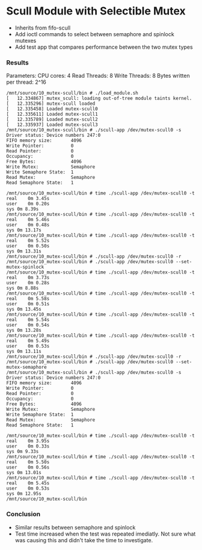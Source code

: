# Scull Module with Selectible Mutex

- Inherits from fifo-scull
- Add ioctl commands to select between semaphore and spinlock mutexes
- Add test app that compares performance between the two mutex types

### Results

Parameters:
CPU cores:                  4
Read Threads:               8
Write Threads:              8
Bytes written per thread:   2^16

```
/mnt/source/10_mutex-scull/bin # ./load_module.sh
[   12.334867] mutex_scull: loading out-of-tree module taints kernel.
[   12.335296] mutex-scull loaded
[   12.335458] Loaded mutex-scull0
[   12.335611] Loaded mutex-scull1
[   12.335789] Loaded mutex-scull2
[   12.335937] Loaded mutex-scull3
/mnt/source/10_mutex-scull/bin # ./scull-app /dev/mutex-scull0 -s
Driver status: Device numbers 247:0
FIFO memory size:       4096
Write Pointer:          0
Read Pointer:           0
Occupancy:              0
Free Bytes:             4096
Write Mutex:            Semaphore
Write Semaphore State:  1
Read Mutex:             Semaphore
Read Semaphore State:   1

/mnt/source/10_mutex-scull/bin # time ./scull-app /dev/mutex-scull0 -t
real	0m 3.45s
user	0m 0.20s
sys	0m 8.39s
/mnt/source/10_mutex-scull/bin # time ./scull-app /dev/mutex-scull0 -t
real	0m 5.46s
user	0m 0.48s
sys	0m 13.17s
/mnt/source/10_mutex-scull/bin # time ./scull-app /dev/mutex-scull0 -t
real	0m 5.52s
user	0m 0.50s
sys	0m 13.31s
/mnt/source/10_mutex-scull/bin # ./scull-app /dev/mutex-scull0 -r
/mnt/source/10_mutex-scull/bin # ./scull-app /dev/mutex-scull0 --set-mutex-spinlock
/mnt/source/10_mutex-scull/bin # time ./scull-app /dev/mutex-scull0 -t
real	0m 3.73s
user	0m 0.28s
sys	0m 8.88s
/mnt/source/10_mutex-scull/bin # time ./scull-app /dev/mutex-scull0 -t
real	0m 5.58s
user	0m 0.51s
sys	0m 13.45s
/mnt/source/10_mutex-scull/bin # time ./scull-app /dev/mutex-scull0 -t
real	0m 5.54s
user	0m 0.54s
sys	0m 13.28s
/mnt/source/10_mutex-scull/bin # time ./scull-app /dev/mutex-scull0 -t
real	0m 5.49s
user	0m 0.53s
sys	0m 13.11s
/mnt/source/10_mutex-scull/bin # ./scull-app /dev/mutex-scull0 -r
/mnt/source/10_mutex-scull/bin # ./scull-app /dev/mutex-scull0 --set-mutex-semaphore
/mnt/source/10_mutex-scull/bin # ./scull-app /dev/mutex-scull0 -s
Driver status: Device numbers 247:0
FIFO memory size:       4096
Write Pointer:          0
Read Pointer:           0
Occupancy:              0
Free Bytes:             4096
Write Mutex:            Semaphore
Write Semaphore State:  1
Read Mutex:             Semaphore
Read Semaphore State:   1

/mnt/source/10_mutex-scull/bin # time ./scull-app /dev/mutex-scull0 -t
real	0m 3.95s
user	0m 0.33s
sys	0m 9.33s
/mnt/source/10_mutex-scull/bin # time ./scull-app /dev/mutex-scull0 -t
real	0m 5.50s
user	0m 0.56s
sys	0m 13.01s
/mnt/source/10_mutex-scull/bin # time ./scull-app /dev/mutex-scull0 -t
real	0m 5.45s
user	0m 0.53s
sys	0m 12.95s
/mnt/source/10_mutex-scull/bin

```

### Conclusion

 - Similar results between semaphore and spinlock
 - Test time increased when the test was repeated imediatly.
   Not sure what was causing this and didn't take the time to investigate.